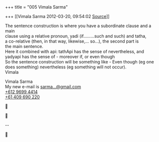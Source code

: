 +++
title = "005 Vimala Sarma"

+++
[[Vimala Sarma	2012-03-20, 09:54:02 [Source](https://groups.google.com/g/samskrita/c/7_Ub8zELU2M)]]



The sentence construction is where you have a subordinate clause and a main  
clause using a relative pronoun, yadi (if.........such and such) and tatha,  
a co-relative (then, in that way, likewise,... so...), the second part is  
the main sentence.  
Here it combined with api: tathApi has the sense of nevertheless, and  
yadyapi has the sense of - moreover if, or even though  
So the sentence construction will be something like - Even though (eg one  
does something) nevertheless (eg something will not occur).  
Vimala

Vimala Sarma  
My new e-mail is [sarma...@gmail.com]()  
[+612 9699 4414](tel:+61%202%209699%204414)  
[+61 409 690 220](tel:+61%20409%20690%20220)





--



